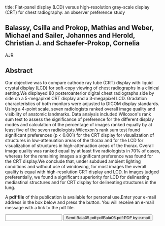 title: Flat-panel display (LCD) versus high-resolution gray-scale display (CRT) for chest radiography: an observer preference study

## Balassy, Csilla and Prokop, Mathias and Weber, Michael and Sailer, Johannes and Herold, Christian J. and Schaefer-Prokop, Cornelia
AJR


## Abstract
Our objective was to compare cathode ray tube (CRT) display with liquid crystal display (LCD) for soft-copy viewing of chest radiographs in a clinical setting.We displayed 80 posteroanterior digital chest radiographs side by side on a 5-megapixel CRT display and a 3-megapixel LCD. Gradation characteristics of both monitors were adjusted to DICOM display standards. Using a 4-point scale, seven radiologists ranked overall image quality and visibility of anatomic landmarks. Data analysis included Wilcoxon's rank sum test to assess the significance of preference for the different display modes and calculation of the percentage of images ranked equally by at least five of the seven radiologists.Wilcoxon's rank sum test found significant preferences (p < 0.001) for the CRT display for visualization of structures in low-attenuation areas of the thorax and for the LCD for visualization of structures in high-attenuation areas of the thorax. Overall image quality was ranked equal by at least five radiologists in 70% of cases, whereas for the remaining images a significant preference was found for the CRT display.We conclude that, under subdued ambient lighting conditions and without use of windowing, for most images the overall quality is equal with high-resolution CRT display and LCD. In images judged preferentially, we found a significant superiority for LCD for delineating mediastinal structures and for CRT display for delineating structures in the lung.

A <b>pdf file</b> of this publication is available for personal use.Enter your e-mail address in the box below and press the button. You will receive an e-mail message with a link to the pdf file.
<form action="sender.php">  <input type="text" name="email">  <input type="submit" value="Send Bala05.pdf:pdfBala05.pdf:PDF by e-mail"></form>
